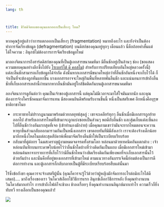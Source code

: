 ```yaml
---
lang: th



title: ชีวิตดิจิตอลของคุณแตกออกเป็นเสี่ยงๆ ไหม?
---
```


หากคุณรู้อยู่แล้วว่าการแตกออกเป็นเสี่ยงๆ (fragmentation) หมายถึงอะไร และยังจำเป็นต้องทำการจัดเรียงข้อมูล (defragmentation) บนดิสก์ของคุณอยู่ทุกๆ เดือนแล้ว นี่คือถ้อยคำสั้นแต่ได้ใจความ : ลินุกซ์ไม่ต้องการการจัดเรียงข้อมูลใหม่

มาลองจิตนาการถึงฮาร์ดดิสก์ของคุณที่เป็นตู้เอกสารขนาดมหึมา มีลิ้นชักอยู่เป็นล้านๆ ช่อง (ขอแสดงความขอบคุณอย่างลึกซึ้งไปยัง <a href="http://www.pps.jussieu.fr/~dicosmo/">โรเบอร์โต้ ดิ คอสโม</a>) สำหรับการเปรียบเทียบอันใหญ่หลวงครั้งนี้) แต่ละลิ้นชักสามารถเก็บข้อมูลได้จำกัด ดังนั้นหากเอกสารมีขนาดใหญ่กว่าที่ลิ้นชักอันหนึ่งจะเก็บไว้ได้ ก็จำเป็นที่จะต้องถูกหั่นแยกชิ้น บางเอกสารอาจจะใหญ่กินพื้นที่หลายพันลิ้นชัก และแน่นอนการเข้าถึงลิ้นชักที่เก็บเอกสารเหล่านี้ง่ายมากหากลิ้นชักมันอยู่ใกล้ชิดติดกันบนตู้เอกสารขนาดมหึมา

ลองจิตนาการดูกันต่อว่า คุณเป็นเจ้าของตู้เอกสารนี้ แต่คุณไม่มีเวลาจะมาใส่ใจมันมากนัก และคุณต้องการจ้างใครซักคนมาจัดการแทน มีสองคนยินดีพร้อมรับงานชิ้นนี้ หนึ่งเป็นสตรีเพศ อีกหนึ่งคือบุรุษชาติอาชาไนย

<ul>

<li>กระทาชายไม่ปรากฎนามมาพร้อมด้วยกลยุทธ์สุดกู่ : เขาจะเคลียร์ทุกๆ ลิ้นชักเมื่อมีเอกสารถูกย้ายออกไป สำหรับเอกสารใหม่ที่เข้ามาจะถูกแบ่งซอยเป็นส่วนๆ พอดีกับลิ้นชัก และสุ่มเก็บแต่ละชิ้นลงไปที่ลิ้นชักว่างอันแรกสุดที่เจอ (เข้าทำนองมักง่าย) เมื่อคุณถามเขาว่ามันจะยากไหมตอนจะควานหาทุกชิ้นส่วนกลับออกมารวมกันเป็นหนึ่งเอกสาร เขาตอบทันทีมิมีลังเลว่า เราจะต้องจ้างเด็กน้อยมาอีกหนึ่งโหลในแต่ละสุดสัปดาห์เพื่อมาจัดเรียงลิ้นชักให้เป็นระเบียบเรียบร้อย</li>

<li>กลับมาที่คู่ต่อกร โฉมสะคราญผู้งามหมดจดจรดทั้งสามโลก หล่อนมาด้วยเทคนิคอันแตกต่าง : เจ้าหล่อนบันทึกบนกระดาษใบน้อยไว้ว่าลิ้นชักใดบ้างที่ว่างติดกันเป็นแถบ เมื่อมีเอกสารใหม่เข้ามา หล่อนค้นหาจากรายการที่เก็บไว้ว่ามีลิ้นชักไหนว่างชิดเรียงติดกันเพียงพอที่จะเก็บเอกสารนั้นไว้ด้วยกันบ้าง และนั่นคือที่อยู่ของเอกสารที่เข้ามาใหม่ ตามแนวทางอันบรรเจิดนี้ย่อมต้องเป็นการดีต่อการทำงาน และตู้เอกสารก็กลับกลายเป็นตู้ที่มีระเบียบเรียบร้อยสืบแต่นั้นมา</li>

</ul>

ไร้ซึ่งข้อกังขา คุณควรจะจ้างสตรีผู้นั้น (คุณก็ควรจะรู้ไว้ด้วยว่าผู้หญิงมักจัดการอะไรต่อมิอะไรได้ดีเสมอ).... มาถึงเรื่องของเรา วินโดวส์เลือกใช้วิธีการแรก ลินุกซ์เลือกวิธีการหลัง ยิ่งคุณทำงานบนวินโดวส์มากเท่าไร การเข้าถึงไฟล์ก็จะช้าลง ช้าลงเรื่อยๆ ยิ่งคุณทำงานบนลินุกซ์มากเท่าไร ความเร็วก็ยิ่งทับทวี ทางเลือกเป็นของคุณแล้ว!

<img src="Images/defragment.png" />




